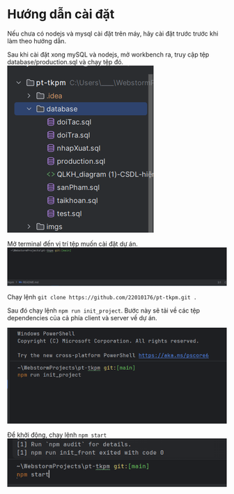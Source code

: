 # Hướng dẫn cài đặt
Nếu chưa có nodejs và mysql cài đặt trên máy, hãy cài đặt trước trước khi làm theo hướng dẫn.

Sau khi cài đặt xong mySQL và nodejs, mở workbench ra, truy cập tệp database/production.sql và chạy tệp đó.
![img.png](imgs/img4.png)


Mở terminal đến vị trí tệp muốn cài đặt dự án.
![img.png](imgs/img.png)

Chạy lệnh `git clone https://github.com/22010176/pt-tkpm.git .`


Sau đó chạy lệnh `npm run init_project`.
Bước này sẽ tải về các tệp dependencies của cả phía client và server về dự án.

![img.png](imgs/img2.png)


Để khởi động, chạy lệnh `npm start`
![img.png](imgs/img3.png)